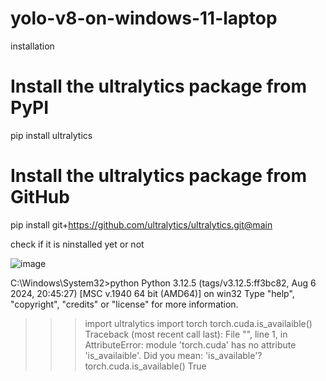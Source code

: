 # yolo-v8-on-windows-11-laptop

installation

# Install the ultralytics package from PyPI
pip install ultralytics

# Install the ultralytics package from GitHub
pip install git+https://github.com/ultralytics/ultralytics.git@main

check if it is ninstalled yet or not

![image](https://github.com/user-attachments/assets/1f36fa93-9565-490f-abcd-7339ab1ad802)

C:\Windows\System32>python
Python 3.12.5 (tags/v3.12.5:ff3bc82, Aug  6 2024, 20:45:27) [MSC v.1940 64 bit (AMD64)] on win32
Type "help", "copyright", "credits" or "license" for more information.
>>> import ultralytics
>>> import torch
>>> torch.cuda.is_availaible()
Traceback (most recent call last):
  File "<stdin>", line 1, in <module>
AttributeError: module 'torch.cuda' has no attribute 'is_availaible'. Did you mean: 'is_available'?
>>> torch.cuda.is_available()
True

